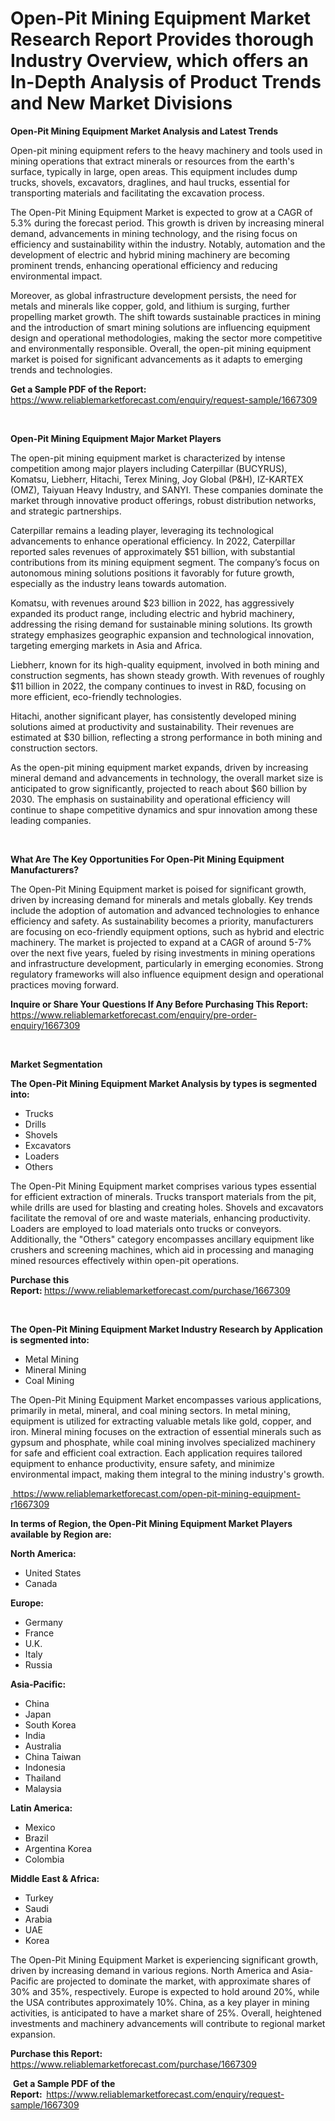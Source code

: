 <p><h1>Open-Pit Mining Equipment Market Research Report Provides thorough Industry Overview, which offers an In-Depth Analysis of Product Trends and New Market Divisions</h1></p><p><strong>Open-Pit Mining Equipment Market Analysis and Latest Trends</strong></p>
<p><p>Open-pit mining equipment refers to the heavy machinery and tools used in mining operations that extract minerals or resources from the earth's surface, typically in large, open areas. This equipment includes dump trucks, shovels, excavators, draglines, and haul trucks, essential for transporting materials and facilitating the excavation process. </p><p>The Open-Pit Mining Equipment Market is expected to grow at a CAGR of 5.3% during the forecast period. This growth is driven by increasing mineral demand, advancements in mining technology, and the rising focus on efficiency and sustainability within the industry. Notably, automation and the development of electric and hybrid mining machinery are becoming prominent trends, enhancing operational efficiency and reducing environmental impact. </p><p>Moreover, as global infrastructure development persists, the need for metals and minerals like copper, gold, and lithium is surging, further propelling market growth. The shift towards sustainable practices in mining and the introduction of smart mining solutions are influencing equipment design and operational methodologies, making the sector more competitive and environmentally responsible. Overall, the open-pit mining equipment market is poised for significant advancements as it adapts to emerging trends and technologies.</p></p>
<p><strong>Get a Sample PDF of the Report:&nbsp;</strong> <a href="https://www.reliablemarketforecast.com/enquiry/request-sample/1667309?utm_campaign=1108&utm_medium=2&utm_source=Github&utm_content=ia&utm_term=16042025&utm_id=open-pit-mining-equipment">https://www.reliablemarketforecast.com/enquiry/request-sample/1667309</a></p>
<p>&nbsp;</p>
<p><strong>Open-Pit Mining Equipment Major Market Players</strong></p>
<p><p>The open-pit mining equipment market is characterized by intense competition among major players including Caterpillar (BUCYRUS), Komatsu, Liebherr, Hitachi, Terex Mining, Joy Global (P&H), IZ-KARTEX (OMZ), Taiyuan Heavy Industry, and SANYI. These companies dominate the market through innovative product offerings, robust distribution networks, and strategic partnerships.</p><p>Caterpillar remains a leading player, leveraging its technological advancements to enhance operational efficiency. In 2022, Caterpillar reported sales revenues of approximately $51 billion, with substantial contributions from its mining equipment segment. The company’s focus on autonomous mining solutions positions it favorably for future growth, especially as the industry leans towards automation.</p><p>Komatsu, with revenues around $23 billion in 2022, has aggressively expanded its product range, including electric and hybrid machinery, addressing the rising demand for sustainable mining solutions. Its growth strategy emphasizes geographic expansion and technological innovation, targeting emerging markets in Asia and Africa.</p><p>Liebherr, known for its high-quality equipment, involved in both mining and construction segments, has shown steady growth. With revenues of roughly $11 billion in 2022, the company continues to invest in R&D, focusing on more efficient, eco-friendly technologies.</p><p>Hitachi, another significant player, has consistently developed mining solutions aimed at productivity and sustainability. Their revenues are estimated at $30 billion, reflecting a strong performance in both mining and construction sectors.</p><p>As the open-pit mining equipment market expands, driven by increasing mineral demand and advancements in technology, the overall market size is anticipated to grow significantly, projected to reach about $60 billion by 2030. The emphasis on sustainability and operational efficiency will continue to shape competitive dynamics and spur innovation among these leading companies.</p></p>
<p>&nbsp;</p>
<p><strong>What Are The Key Opportunities For Open-Pit Mining Equipment Manufacturers?</strong></p>
<p><p>The Open-Pit Mining Equipment market is poised for significant growth, driven by increasing demand for minerals and metals globally. Key trends include the adoption of automation and advanced technologies to enhance efficiency and safety. As sustainability becomes a priority, manufacturers are focusing on eco-friendly equipment options, such as hybrid and electric machinery. The market is projected to expand at a CAGR of around 5-7% over the next five years, fueled by rising investments in mining operations and infrastructure development, particularly in emerging economies. Strong regulatory frameworks will also influence equipment design and operational practices moving forward.</p></p>
<p><strong>Inquire or Share Your Questions If Any Before Purchasing This Report:</strong> <a href="https://www.reliablemarketforecast.com/enquiry/pre-order-enquiry/1667309?utm_campaign=1108&utm_medium=2&utm_source=Github&utm_content=ia&utm_term=16042025&utm_id=open-pit-mining-equipment">https://www.reliablemarketforecast.com/enquiry/pre-order-enquiry/1667309</a></p>
<p>&nbsp;</p>
<p><strong>Market Segmentation</strong></p>
<p><strong>The Open-Pit Mining Equipment Market Analysis by types is segmented into:</strong></p>
<p><ul><li>Trucks</li><li>Drills</li><li>Shovels</li><li>Excavators</li><li>Loaders</li><li>Others</li></ul></p>
<p><p>The Open-Pit Mining Equipment market comprises various types essential for efficient extraction of minerals. Trucks transport materials from the pit, while drills are used for blasting and creating holes. Shovels and excavators facilitate the removal of ore and waste materials, enhancing productivity. Loaders are employed to load materials onto trucks or conveyors. Additionally, the "Others" category encompasses ancillary equipment like crushers and screening machines, which aid in processing and managing mined resources effectively within open-pit operations.</p></p>
<p><strong>Purchase this Report:&nbsp;</strong><a href="https://www.reliablemarketforecast.com/purchase/1667309?utm_campaign=1108&utm_medium=2&utm_source=Github&utm_content=ia&utm_term=16042025&utm_id=open-pit-mining-equipment">https://www.reliablemarketforecast.com/purchase/1667309</a></p>
<p>&nbsp;</p>
<p><strong>The Open-Pit Mining Equipment Market Industry Research by Application is segmented into:</strong></p>
<p><ul><li>Metal Mining</li><li>Mineral Mining</li><li>Coal Mining</li></ul></p>
<p><p>The Open-Pit Mining Equipment Market encompasses various applications, primarily in metal, mineral, and coal mining sectors. In metal mining, equipment is utilized for extracting valuable metals like gold, copper, and iron. Mineral mining focuses on the extraction of essential minerals such as gypsum and phosphate, while coal mining involves specialized machinery for safe and efficient coal extraction. Each application requires tailored equipment to enhance productivity, ensure safety, and minimize environmental impact, making them integral to the mining industry's growth.</p></p>
<p><a href="https://www.reliablemarketforecast.com/open-pit-mining-equipment-r1667309?utm_campaign=1108&utm_medium=2&utm_source=Github&utm_content=ia&utm_term=16042025&utm_id=open-pit-mining-equipment">&nbsp;https://www.reliablemarketforecast.com/open-pit-mining-equipment-r1667309</a></p>
<p><strong>In terms of Region, the Open-Pit Mining Equipment Market Players available by Region are:</strong></p>
<p>
    <p> <strong> North America: </strong>
        <ul>
            <li>United States</li>
            <li>Canada</li>
        </ul>
        </p> 
    <p> <strong> Europe: </strong>
        <ul>
            <li>Germany</li>
            <li>France</li>
            <li>U.K.</li>
            <li>Italy</li>
            <li>Russia</li>
        </ul>
        </p> 
    <p> <strong> Asia-Pacific: </strong>
        <ul>
            <li>China</li>
            <li>Japan</li>
            <li>South Korea</li>
            <li>India</li>
            <li>Australia</li>
            <li>China Taiwan</li>
            <li>Indonesia</li>
            <li>Thailand</li>
            <li>Malaysia</li>
        </ul>
        </p> 
    <p> <strong> Latin America: </strong>
        <ul>
            <li>Mexico</li>
            <li>Brazil</li>
            <li>Argentina Korea</li>
            <li>Colombia</li>
        </ul>
        </p> 
    <p> <strong> Middle East & Africa: </strong>
        <ul>
            <li>Turkey</li>
            <li>Saudi</li>
            <li>Arabia</li>
            <li>UAE</li>
            <li>Korea</li>
        </ul>
    </p>
    </p>
<p><p>The Open-Pit Mining Equipment Market is experiencing significant growth, driven by increasing demand in various regions. North America and Asia-Pacific are projected to dominate the market, with approximate shares of 30% and 35%, respectively. Europe is expected to hold around 20%, while the USA contributes approximately 10%. China, as a key player in mining activities, is anticipated to have a market share of 25%. Overall, heightened investments and machinery advancements will contribute to regional market expansion.</p></p>
<p><strong>Purchase this Report: </strong><a href="https://www.reliablemarketforecast.com/purchase/1667309?utm_campaign=1108&utm_medium=2&utm_source=Github&utm_content=ia&utm_term=16042025&utm_id=open-pit-mining-equipment">https://www.reliablemarketforecast.com/purchase/1667309</a></p>
<p>&nbsp;<strong>Get a Sample PDF of the Report:&nbsp;&nbsp;</strong><a href="https://www.reliablemarketforecast.com/enquiry/request-sample/1667309?utm_campaign=1108&utm_medium=2&utm_source=Github&utm_content=ia&utm_term=16042025&utm_id=open-pit-mining-equipment">https://www.reliablemarketforecast.com/enquiry/request-sample/1667309</a></p>
<p><strong></strong></p>
<p><p></p><p></p><p></p></p>